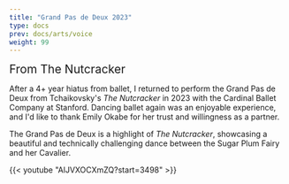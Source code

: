 ```yaml
---
title: "Grand Pas de Deux 2023"
type: docs
prev: docs/arts/voice
weight: 99
---
```


<span style="font-size: 1.5em;">From The Nutcracker </span>

After a 4+ year hiatus from ballet, I returned to perform the Grand Pas de Deux from Tchaikovsky's *The Nutcracker* in 2023 with the Cardinal Ballet Company at Stanford. Dancing ballet again was an enjoyable experience, and I'd like to thank Emily Okabe for her trust and willingness as a partner.

The Grand Pas de Deux is a highlight of *The Nutcracker*, showcasing a beautiful and technically challenging dance between the Sugar Plum Fairy and her Cavalier.

{{< youtube "AlJVXOCXmZQ?start=3498" >}}
